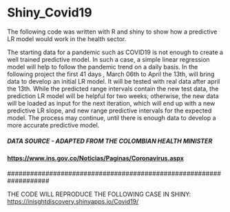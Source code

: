 # Shiny_Covid19

The following code was written with R and shiny to show how a predictive LR model would work in the health sector.

The starting data for a pandemic such as COVID19 is not enough to create a well trained 
predictive model. In such a case, a simple linear regression model will help to follow 
the pandemic trend on a daily basis. In the following project the first 41 days , March 06th 
to April the 13th, will bring data to develop an initial LR model. It will be tested with 
real data after april the 13th. While the predicted range intervals contain the new test data, 
the prediction LR model will be helpful for two weeks; otherwise, the new data will be loaded as input for 
the next iteration, which will end up with a new predictive LR slope, and new range predictive intervals 
for the expected model. The process may continue, until there is enough data to develop a more 
accurate predictive model.

##### DATA SOURCE - ADAPTED FROM THE COLOMBIAN HEALTH MINISTER ######################
####  https://www.ins.gov.co/Noticias/Paginas/Coronavirus.aspx  ###
###################################################################

THE CODE WILL REPRODUCE THE FOLLOWING CASE IN SHINY:  https://inisghtdiscovery.shinyapps.io/Covid19/
